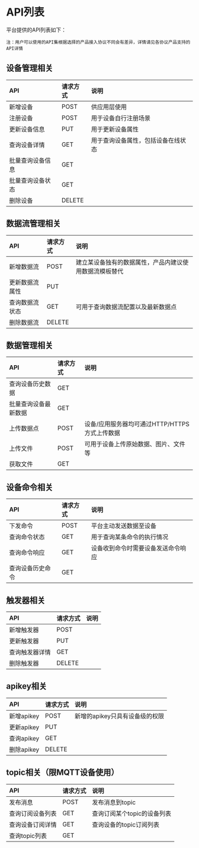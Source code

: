 # API列表

平台提供的API列表如下：

    注：用户可以使用的API集根据选择的产品接入协议不同会有差异，详情请见各协议产品支持的API详情

## 设备管理相关
API | 请求方式 | 说明
:- | :- | :- 
新增设备 | POST| 供应用层使用
注册设备 | POST | 用于设备自行注册场景
更新设备信息 |	PUT | 用于更新设备属性
查询设备详情 | GET | 用于查询设备属性，包括设备在线状态
批量查询设备信息 | GET | 
批量查询设备状态 | GET | 
删除设备 | DELETE | 

## 数据流管理相关
API | 请求方式 | 说明
:- | :- | :- 
新增数据流 | POST | 建立某设备独有的数据属性，产品内建议使用数据流模板替代
更新数据流属性 | PUT | 
查询数据流状态 | GET | 可用于查询数据流配置以及最新数据点
删除数据流 | DELETE | 

## 数据管理相关
API | 请求方式 | 说明
:- | :- | :- 
查询设备历史数据 | GET |
批量查询设备最新数据 | GET | 
上传数据点 | POST | 设备/应用服务器均可通过HTTP/HTTPS方式上传数据
上传文件 | POST |可用于设备上传原始数据、图片、文件等
获取文件 | GET | 

## 设备命令相关
API | 请求方式 | 说明
:- | :- | :- 
下发命令 | POST | 平台主动发送数据至设备
查询命令状态 | GET | 用于查询某条命令的执行情况
查询命令响应 | GET | 设备收到命令时需要设备发送命令响应
查询设备历史命令 | GET | 

## 触发器相关
API | 请求方式 | 说明
:- | :- | :- 
新增触发器 | POST | 
更新触发器 | PUT | 
查询触发器详情 | GET | 
删除触发器 | DELETE |

## apikey相关
API | 请求方式 | 说明
:- | :- | :- 
新增apikey | POST | 新增的apikey只具有设备级的权限
更新apikey | PUT | 
查询apikey | GET | 
删除apikey | DELETE |

## topic相关（限MQTT设备使用）
API | 请求方式 | 说明
:- | :- | :- 
发布消息 | POST | 发布消息到topic
查询订阅设备列表 | GET | 查询订阅某个topic的设备列表
查询设备订阅详情 | GET | 查询设备的topic订阅列表
查询topic列表 | GET |
